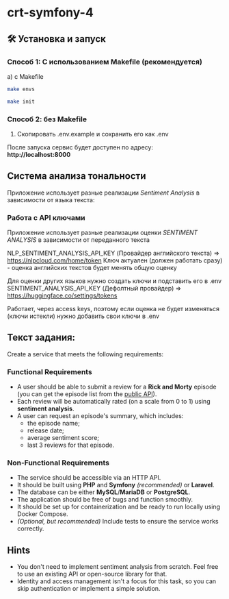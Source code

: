 # crt-symfony-4
## 🛠 Установка и запуск

### Способ 1: С использованием Makefile (рекомендуется)

а) с Makefile
```bash
make envs
```

```bash
make init
```


### Способ 2: без Makefile
1) Скопировать .env.example и сохранить его как .env


После запуска сервис будет доступен по адресу:  
**http://localhost:8000**

## Система анализа тональности

Приложение использует разные реализации _Sentiment Analysis_ в зависимости от языка текста:

### Работа с API ключами
Приложение использует разные реализации оценки _SENTIMENT ANALYSIS_ в зависимости от переданного текста

NLP_SENTIMENT_ANALYSIS_API_KEY (Провайдер английского текста) => https://nlpcloud.com/home/token
Ключ актуален (должен работать сразу) - оценка английских текстов будет менять общую оценку


Для оценки других языков нужно создать ключи и подставить его в .env
SENTIMENT_ANALYSIS_API_KEY (Дефолтный провайдер) =>  https://huggingface.co/settings/tokens

Работает, через access keys, поэтому если оценка не будет изменяться (ключи истекли) нужно добавить свои ключи в .env

## Текст задания:
Create a service that meets the following requirements:

### Functional Requirements
- A user should be able to submit a review for a **Rick and Morty** episode (you can get the episode list from the [public API](https://rickandmortyapi.com/documentation/#get-all-episodes)).
- Each review will be automatically rated (on a scale from 0 to 1) using **sentiment analysis**.
- A user can request an episode's summary, which includes:
    - the episode name;
    - release date;
    - average sentiment score;
    - last 3 reviews for that episode.

### Non-Functional Requirements
- The service should be accessible via an HTTP API.
- It should be built using **PHP** and **Symfony** _(recommended)_ or **Laravel**.
- The database can be either **MySQL**/**MariaDB** or **PostgreSQL**.
- The application should be free of bugs and function smoothly.
- It should be set up for containerization and be ready to run locally using Docker Compose.
- _(Optional, but recommended)_ Include tests to ensure the service works correctly.

## Hints
- You don't need to implement sentiment analysis from scratch. Feel free to use an existing API or open-source library for that.
- Identity and access management isn't a focus for this task, so you can skip authentication or implement a simple solution.






